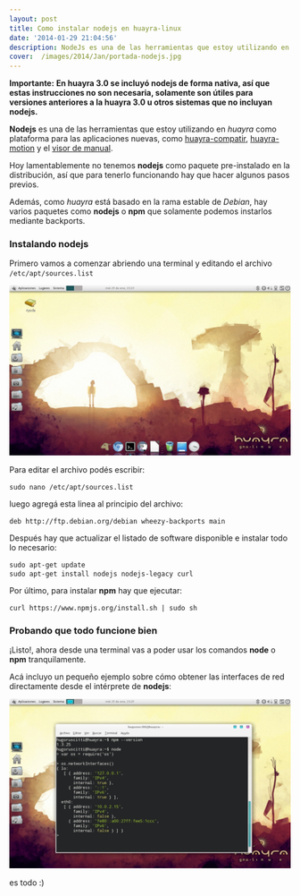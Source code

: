 ```yaml
---
layout: post
title: Como instalar nodejs en huayra-linux
date: '2014-01-29 21:04:56'
description: NodeJs es una de las herramientas que estoy utilizando en huayra como plataforma ...
cover:  /images/2014/Jan/portada-nodejs.jpg
---
```


**Importante:** **En huayra 3.0 se incluyó nodejs de forma nativa, así que estas instrucciones no son necesaria, solamente son útiles para versiones anteriores a la huayra 3.0 u otros sistemas que no incluyan nodejs.**



**Nodejs** es una de las herramientas que estoy utilizando en *huayra* como plataforma para las aplicaciones nuevas, como [huayra-compatir](https://github.com/HuayraLinux/huayra-compartirweb), [huayra-motion](https://github.com/HuayraLinux/huayra-stopmotion) y el [visor de manual](https://github.com/HuayraLinux/huayra-visor-manual).

Hoy lamentablemente no tenemos **nodejs** como paquete pre-instalado en la distribución, así que para tenerlo funcionando hay que hacer algunos pasos previos.

Además, como *huayra* está basado en la rama estable de *Debian*, hay varios paquetes como **nodejs** o **npm** que solamente podemos instarlos mediante backports.

### Instalando nodejs

Primero vamos a comenzar abriendo una terminal y editando el archivo ``/etc/apt/sources.list``

![](/images/2014/Jan/huayra_2_generador_de_paquetes__beta___Running__2014_01_29_15_20_16.jpg)


Para editar el archivo podés escribir:

    sudo nano /etc/apt/sources.list

luego agregá esta linea al principio del archivo:

    deb http://ftp.debian.org/debian wheezy-backports main


Después hay que actualizar el listado de software disponible e instalar todo lo necesario:

	sudo apt-get update
    sudo apt-get install nodejs nodejs-legacy curl


Por último, para instalar **npm** hay que ejecutar:

    curl https://www.npmjs.org/install.sh | sudo sh

### Probando que todo funcione bien

¡Listo!, ahora desde una terminal vas a poder usar los comandos **node** o **npm** tranquilamente.

Acá incluyo un pequeño ejemplo sobre cómo obtener las interfaces de red directamente desde el intérprete de **nodejs**:

![](/images/2014/Jan/salida.jpg)

es todo :)
